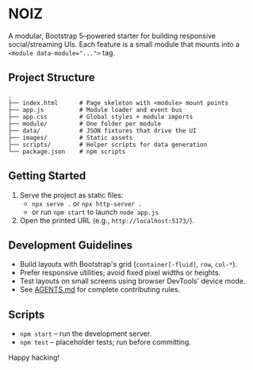 # NOIZ

A modular, Bootstrap 5–powered starter for building responsive social/streaming UIs. Each feature is a small module that mounts into a `<module data-module="...">` tag.

## Project Structure
```
.
├── index.html      # Page skeleton with <module> mount points
├── app.js          # Module loader and event bus
├── app.css         # Global styles + module imports
├── module/         # One folder per module
├── data/           # JSON fixtures that drive the UI
├── images/         # Static assets
├── scripts/        # Helper scripts for data generation
└── package.json    # npm scripts
```

## Getting Started
1. Serve the project as static files:
   - `npx serve .` or `npx http-server .`
   - or run `npm start` to launch `node app.js`
2. Open the printed URL (e.g., `http://localhost:5173/`).

## Development Guidelines
- Build layouts with Bootstrap's grid (`container[-fluid]`, `row`, `col-*`).
- Prefer responsive utilities; avoid fixed pixel widths or heights.
- Test layouts on small screens using browser DevTools' device mode.
- See [AGENTS.md](AGENTS.md) for complete contributing rules.

## Scripts
- `npm start` – run the development server.
- `npm test` – placeholder tests; run before committing.

Happy hacking!
